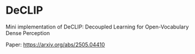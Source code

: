 # DeCLIP
Mini implementation of DeCLIP: Decoupled Learning for Open-Vocabulary Dense Perception

Paper: https://arxiv.org/abs/2505.04410
